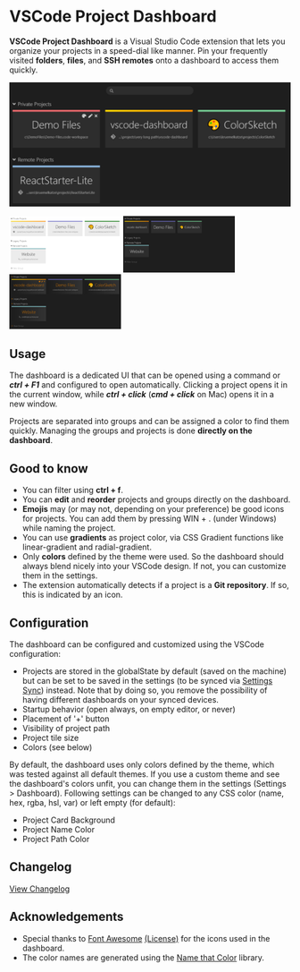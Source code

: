 # VSCode Project Dashboard

**VSCode Project Dashboard** is a Visual Studio Code extension that lets you organize your projects in a speed-dial like manner. Pin your frequently visited **folders**, **files**, and **SSH remotes** onto a dashboard to access them quickly.

![demo-screenshot](screenshot5.png)

<img width="200" alt="Screenshot 2" src="screenshot2.png">    <img width="200" alt="Screenshot 3" src="screenshot3.png">    <img width="200" alt="Screenshot 4" src="screenshot4.png">

## Usage

The dashboard is a dedicated UI that can be opened using a command or **_ctrl + F1_** and configured to open automatically. Clicking a project opens it in the current window, while **_ctrl + click_** (**_cmd + click_** on Mac) opens it in a new window.

Projects are separated into groups and can be assigned a color to find them quickly. Managing the groups and projects is done **directly on the dashboard**.

## Good to know
-   You can filter using **ctrl + f**.
-   You can **edit** and **reorder** projects and groups directly on the dashboard.
-   **Emojis** may (or may not, depending on your preference) be good icons for projects. You can add them by pressing WIN + . (under Windows) while naming the project.
-   You can use **gradients** as project color, via CSS Gradient functions like linear-gradient and radial-gradient.
-   Only **colors** defined by the theme were used. So the dashboard should always blend nicely into your VSCode design. If not, you can customize them in the settings.
-   The extension automatically detects if a project is a **Git repository**. If so, this is indicated by an icon.

## Configuration

The dashboard can be configured and customized using the VSCode configuration:

-   Projects are stored in the globalState by default (saved on the machine) but can be set to be saved in the settings (to be synced via [Settings Sync](https://marketplace.visualstudio.com/items?itemName=Shan.code-settings-sync)) instead. Note that by doing so, you remove the possibility of having different dashboards on your synced devices.
-   Startup behavior (open always, on empty editor, or never)
-   Placement of '+' button
-   Visibility of project path
-   Project tile size
-   Colors (see below)

By default, the dashboard uses only colors defined by the theme, which was tested against all default themes. If you use a custom theme and see the dashboard's colors unfit, you can change them in the settings (Settings > Dashboard). Following settings can be changed to any CSS color (name, hex, rgba, hsl, var) or left empty (for default):

-   Project Card Background
-   Project Name Color
-   Project Path Color

## Changelog

[View Changelog](CHANGELOG.md)

## Acknowledgements

-   Special thanks to [Font Awesome](http://fontawesome.io) [(License)](https://fontawesome.com/license) for the icons used in the dashboard.
-   The color names are generated using the [Name that Color](http://chir.ag/projects/name-that-color/#6195ED) library.
